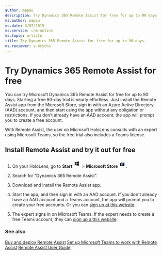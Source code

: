 ```yaml
---
author: mapau
description: Try Dynamics 365 Remote Assist for free for up to 90 days.
ms.author: mapau
ms.date: 3/07/2019
ms.service: crm-online
ms.topic: article
title: Try Dynamics 365 Remote Assist for free for up to 90 days.
ms.reviewer: v-brycho
---
```


# Try Dynamics 365 Remote Assist for free

You can try Microsoft Dynamics 365 Remote Assist for free for up to 90 days. Starting a free 90-day trial is nearly effortless. Just install the Remote Assist app from the Microsoft Store, sign in with an Azure Active Directory (AAD) account, and then start using the app without any obligation or restrictions. If you don't already have an AAD account, the app will prompt you to create a free account.

With Remote Assist, the user on Microsoft HoloLens consults with an expert using Microsoft Teams, so the free trial also includes a Teams license.

## Install Remote Assist and try it out for free

1. On your HoloLens, go to **Start** ![Start](media/d2a2ae5e90bdd0e0642abb5458af1016.png "Start") \> **Microsoft Store** ![Microsoft Store](media/2ac602b5a7855d312f3e7d924732acca.png "Microsoft Store").

2. Search for "Dynamics 365 Remote Assist".

3. Download and install the Remote Assist app.

4. Start the app, and then sign in with an AAD account. If you don't already have an AAD account and a Teams account, the app will prompt you to create your free accounts. Or you can [sign up at this website](https://businessstore.microsoft.com/en-us/create-account/signup?products=CFQ7TTC0K8P5:0001&lm=deeplink&lmsrc=freePageWeb&cmpid=FreemiumSignUpHeader). 

5. The expert signs in on Microsoft Teams. If the expert needs to create a free Teams account, they can [sign up a this website](https://businessstore.microsoft.com/en-us/create-account/signup?products=CFQ7TTC0K8P5:0001&lm=deeplink&lmsrc=freePageWeb&cmpid=FreemiumSignUpHeader). 

### See also

[Buy and deploy Remote Assist](buy-and-deploy-remote-assist.md)
[Set up Microsoft Teams to work with Remote Assist](use-microsoft-teams-with-remote-assist.md)
[Remote Assist User Guide](user-guide.md)
